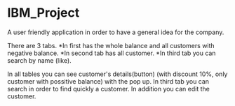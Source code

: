 # IBM_Project

A user friendly application in order to have a general idea for the company.

There are 3 tabs. 
*In first has the whole balance and all customers with negative balance.
*In second tab has all customer.
*In third tab you can search by name (like).

In all tables you can see customer's details(button) (with discount 10%, only customer with possitive balance) with the pop up.
In third tab you can search in order to find quickly a customer. In addition you can edit the customer.
